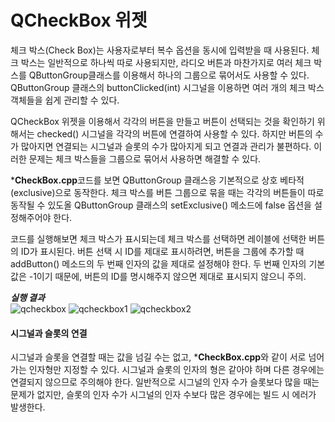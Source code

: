 # QCheckBox 위젯

체크 박스(Check Box)는 사용자로부터 복수 옵션을 동시에 입력받을 때 사용된다. 체크 박스는 일반적으로 하나씩 따로 사용되지만, 라디오 버튼과 마찬가지로 여러 체크 박스를 QButtonGroup클래스를 이용해서 하나의 그룹으로 묶어서도 사용할 수 있다. QButtonGroup 클래스의 buttonClicked(int) 시그널을 이용하면 여러 개의 체크 박스 객체들을 쉽게 관리할 수 있다.

QCheckBox 위젯을 이용해서 각각의 버튼을 만들고 버튼이 선택되는 것을 확인하기 위해서는 checked() 시그널을 각각의 버튼에 연결하여 사용할 수 있다. 하지만 버튼의 수가 많아지면 연결되는 시그널과 슬롯의 수가 많아지게 되고 연결과 관리가 불편하다. 이러한 문제는 체크 박스들을 그룹으로 묶어서 사용하면 해결할 수 있다.

***CheckBox.cpp**코드를 보면 QButtonGroup 클래스응 기본적으로 상호 베타적(exclusive)으로 동작한다. 체크 박스를 버튼 그룹으로 묶을 때는 각각의 버튼들이 따로 동작될 수 있도올 QButtonGroup 클래스의 setExclusive() 메소드에 false 옵션을 설정해주어야 한다.

코드를 실행해보면 체크 박스가 표시되는데 체크 박스를 선택하면 레이블에 선택한 버튼의 ID가 표시된다. 버튼 선택 시 ID를 제대로 표시하려면, 버튼을 그룹에 추가할 때 addButton() 메소드의 두 번째 인자의 값을 제대로 설정해야 한다. 두 번째 인자의 기본값은 -1이기 때문에, 버튼의 ID를 명시해주지 않으면 제대로 표시되지 않으니 주의.

***실행 결과***<br>
![qcheckbox](https://github.com/user-attachments/assets/ecf5231f-400b-4685-9b25-ee0ea1698b79)
![qcheckbox1](https://github.com/user-attachments/assets/df80741e-427c-434f-982d-b234d99ff496)
![qcheckbox2](https://github.com/user-attachments/assets/a9c882e3-6349-4f09-8f89-eecaa5638bc6)

#### 시그널과 슬롯의 연결

시그널과 슬롯을 연결할 때는 값을 넘길 수는 없고, ***CheckBox.cpp**와 같이 서로 넘어가는 인자형만 지정할 수 있다. 시그널과 슬롯의 인자의 형은 같아야 하며 다른 경우에는 연결되지 않으므로 주의해야 한다. 일반적으로 시그널의 인자 수가 슬롯보다 많을 때는 문제가 없지만, 슬롯의 인자 수가 시그널의 인자 수보다 많은 경우에는 빌드 시 에러가 발생한다.
